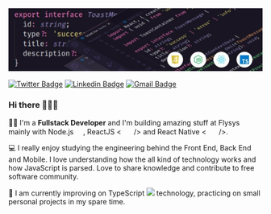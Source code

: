 <img src="https://github.com/eltonlazzarin/eltonlazzarin/blob/master/githubbanner.jpeg" width=970px; />

 
[![Twitter Badge](https://img.shields.io/badge/-@elton_lazzarin-1ca0f1?style=flat-square&labelColor=1ca0f1&logo=twitter&logoColor=white&link=https://twitter.com/elton_lazzarin)](https://twitter.com/elton_lazzarin) [![Linkedin Badge](https://img.shields.io/badge/-Elton%20Lazzarin-blue?style=flat-square&logo=Linkedin&logoColor=white&link=https://www.linkedin.com/in/eltonlazzarin/)](https://www.linkedin.com/in/eltonlazzarin/) 
[![Gmail Badge](https://img.shields.io/badge/-eltonlazzarin@gmail.com-c14438?style=flat-square&logo=Gmail&logoColor=white&link=mailto:eltonlazzarin@gmail.com)](mailto:eltonlazzarin@gmail.com)
 

### Hi there 👋🎉🎉

👨‍💻 I'm a **Fullstack Developer** and I'm building amazing stuff at Flysys mainly with Node.js <img src="https://cdn.discordapp.com/emojis/508965931830083585.png?v=1" height="15px" width="15px" />, ReactJS < <img src="https://cdn.discordapp.com/emojis/508965900976783371.png?v=1" height="15px" width="17px" /> /> and React Native < <img src="https://cdn.discordapp.com/emojis/508965900976783371.png?v=1" height="15px" width="17px" /> />.

💻 I really enjoy studying the engineering behind the Front End, Back End and Mobile. I love understanding how the all kind of technology works and how JavaScript is parsed. Love to share knowledge and contribute to free software community.

🚀 I am currently improving on TypeScript <img src="https://www.typescriptlang.org/assets/images/icons/favicon-16x16.png" /> technology, practicing on small personal projects in my spare time.
